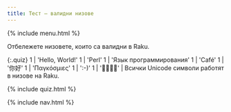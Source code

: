 ```yaml
---
title: Тест — валидни низове
---
```


{% include menu.html %}

Отбележете низовете, които са валидни в Raku.

{:.quiz}
1 | &apos;Hello, World!&apos;
1 | &apos;Perl&apos;
1 | &apos;Язык программирования&apos;
1 | &apos;Café&apos;
1 | &apos;你好&apos;
1 | &apos;Παγκόσμιες&apos;
1 | &apos;:-)&apos;
1 | &apos;🌴🌴🌵🌴&apos; | Всички Unicode символи работят в низове на Raku.

{% include quiz.html %}

{% include nav.html %}